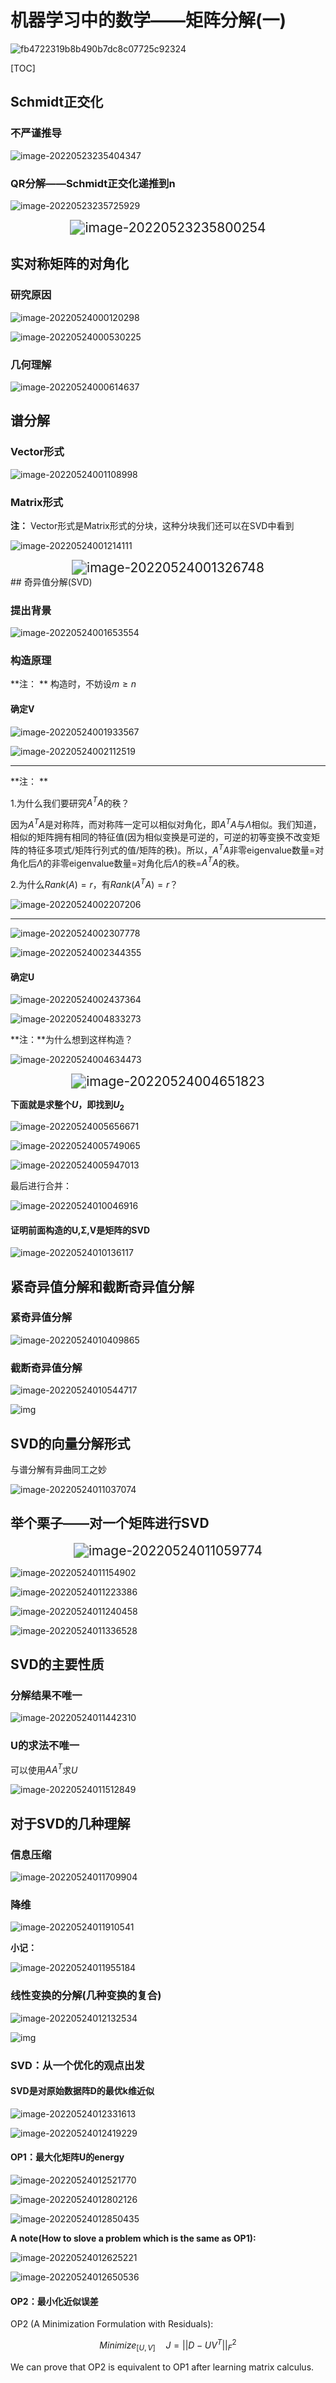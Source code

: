 # 机器学习中的数学——矩阵分解(一)

![fb4722319b8b490b7dc8c07725c92324](C:\Users\Administrator\Desktop\fb4722319b8b490b7dc8c07725c92324.jpeg)

[TOC]



## Schmidt正交化

### 不严谨推导

![image-20220523235404347](C:\Users\Administrator\AppData\Roaming\Typora\typora-user-images\image-20220523235404347.png)

### QR分解——Schmidt正交化递推到n

![image-20220523235725929](C:\Users\Administrator\AppData\Roaming\Typora\typora-user-images\image-20220523235725929.png)

<center>
<img src="C:\Users\Administrator\AppData\Roaming\Typora\typora-user-images\image-20220523235800254.png" alt="image-20220523235800254" style="zoom:150%;" />
</center>


## 实对称矩阵的对角化

### 研究原因

![image-20220524000120298](C:\Users\Administrator\AppData\Roaming\Typora\typora-user-images\image-20220524000120298.png)

![image-20220524000530225](C:\Users\Administrator\AppData\Roaming\Typora\typora-user-images\image-20220524000530225.png)

### 几何理解

![image-20220524000614637](C:\Users\Administrator\AppData\Roaming\Typora\typora-user-images\image-20220524000614637.png)

## 谱分解

### Vector形式

![image-20220524001108998](C:\Users\Administrator\AppData\Roaming\Typora\typora-user-images\image-20220524001108998.png)

### Matrix形式

**注：**   Vector形式是Matrix形式的分块，这种分块我们还可以在SVD中看到

![image-20220524001214111](C:\Users\Administrator\AppData\Roaming\Typora\typora-user-images\image-20220524001214111.png)

<center>
<img src="C:\Users\Administrator\AppData\Roaming\Typora\typora-user-images\image-20220524001326748.png" alt="image-20220524001326748" style="zoom:150%;" />
</center>
## 奇异值分解(SVD)

### 提出背景

![image-20220524001653554](C:\Users\Administrator\AppData\Roaming\Typora\typora-user-images\image-20220524001653554.png)

### 构造原理

**注： **  构造时，不妨设$m \geq n$

#### 确定V

![image-20220524001933567](C:\Users\Administrator\AppData\Roaming\Typora\typora-user-images\image-20220524001933567.png)

![image-20220524002112519](C:\Users\Administrator\AppData\Roaming\Typora\typora-user-images\image-20220524002112519.png)

____

**注： **  

1.为什么我们要研究$A^TA$的秩？

因为$A^TA$是对称阵，而对称阵一定可以相似对角化，即$A^TA$与$\Lambda$相似。我们知道，相似的矩阵拥有相同的特征值(因为相似变换是可逆的，可逆的初等变换不改变矩阵的特征多项式/矩阵行列式的值/矩阵的秩)。所以，$A^TA$非零eigenvalue数量=对角化后$\Lambda$的非零eigenvalue数量=对角化后$\Lambda$的秩=$A^TA$的秩。

2.为什么$Rank(A)=r$，有$Rank(A^TA)=r$？

![image-20220524002207206](C:\Users\Administrator\AppData\Roaming\Typora\typora-user-images\image-20220524002207206.png)

____

![image-20220524002307778](C:\Users\Administrator\AppData\Roaming\Typora\typora-user-images\image-20220524002307778.png)

![image-20220524002344355](C:\Users\Administrator\AppData\Roaming\Typora\typora-user-images\image-20220524002344355.png)

#### 确定U

![image-20220524002437364](C:\Users\Administrator\AppData\Roaming\Typora\typora-user-images\image-20220524002437364.png)

![image-20220524004833273](C:\Users\Administrator\AppData\Roaming\Typora\typora-user-images\image-20220524004833273.png)

**注：**为什么想到这样构造？

![image-20220524004634473](C:\Users\Administrator\AppData\Roaming\Typora\typora-user-images\image-20220524004634473.png)

<center>
<img src="C:\Users\Administrator\AppData\Roaming\Typora\typora-user-images\image-20220524004651823.png" alt="image-20220524004651823" style="zoom:150%;" />
</center>

**下面就是求整个$U$，即找到$U_2$**

![image-20220524005656671](C:\Users\Administrator\AppData\Roaming\Typora\typora-user-images\image-20220524005656671.png)

![image-20220524005749065](C:\Users\Administrator\AppData\Roaming\Typora\typora-user-images\image-20220524005749065.png)

![image-20220524005947013](C:\Users\Administrator\AppData\Roaming\Typora\typora-user-images\image-20220524005947013.png)

最后进行合并：

![image-20220524010046916](C:\Users\Administrator\AppData\Roaming\Typora\typora-user-images\image-20220524010046916.png)

#### 证明前面构造的U,Σ,V是矩阵的SVD

![image-20220524010136117](C:\Users\Administrator\AppData\Roaming\Typora\typora-user-images\image-20220524010136117.png)

## 紧奇异值分解和截断奇异值分解

### 紧奇异值分解

![image-20220524010409865](C:\Users\Administrator\AppData\Roaming\Typora\typora-user-images\image-20220524010409865.png)

### 截断奇异值分解

![image-20220524010544717](C:\Users\Administrator\AppData\Roaming\Typora\typora-user-images\image-20220524010544717.png)

![img](https://img-blog.csdnimg.cn/e05f57f0a0c84dd795160e240aa18ada.png?x-oss-process=image/watermark,type_ZHJvaWRzYW5zZmFsbGJhY2s,shadow_50,text_Q1NETiBAZGlzYW5kYQ==,size_20,color_FFFFFF,t_70,g_se,x_16)

## SVD的向量分解形式

与谱分解有异曲同工之妙

![image-20220524011037074](C:\Users\Administrator\AppData\Roaming\Typora\typora-user-images\image-20220524011037074.png)

## 举个栗子——对一个矩阵进行SVD

<center>
<img src="C:\Users\Administrator\AppData\Roaming\Typora\typora-user-images\image-20220524011059774.png" alt="image-20220524011059774" style="zoom:150%;" />
</center>

![image-20220524011154902](C:\Users\Administrator\AppData\Roaming\Typora\typora-user-images\image-20220524011154902.png)

![image-20220524011223386](C:\Users\Administrator\AppData\Roaming\Typora\typora-user-images\image-20220524011223386.png)

![image-20220524011240458](C:\Users\Administrator\AppData\Roaming\Typora\typora-user-images\image-20220524011240458.png)

![image-20220524011336528](C:\Users\Administrator\AppData\Roaming\Typora\typora-user-images\image-20220524011336528.png)

## SVD的主要性质

### 分解结果不唯一

![image-20220524011442310](C:\Users\Administrator\AppData\Roaming\Typora\typora-user-images\image-20220524011442310.png)

### U的求法不唯一

可以使用$AA^T$求$U$

![image-20220524011512849](C:\Users\Administrator\AppData\Roaming\Typora\typora-user-images\image-20220524011512849.png)

## 对于SVD的几种理解

### 信息压缩

![image-20220524011709904](C:\Users\Administrator\AppData\Roaming\Typora\typora-user-images\image-20220524011709904.png)

### 降维

![image-20220524011910541](C:\Users\Administrator\AppData\Roaming\Typora\typora-user-images\image-20220524011910541.png)

**小记：**

![image-20220524011955184](C:\Users\Administrator\AppData\Roaming\Typora\typora-user-images\image-20220524011955184.png)

### 线性变换的分解(几种变换的复合)

![image-20220524012132534](C:\Users\Administrator\AppData\Roaming\Typora\typora-user-images\image-20220524012132534.png)

![img](https://img-blog.csdnimg.cn/ac11270f171648738b2270fe62587a6e.png)

### SVD：从一个优化的观点出发

#### SVD是对原始数据阵D的最优k维近似

![image-20220524012331613](C:\Users\Administrator\AppData\Roaming\Typora\typora-user-images\image-20220524012331613.png)

![image-20220524012419229](C:\Users\Administrator\AppData\Roaming\Typora\typora-user-images\image-20220524012419229.png)

#### OP1：最大化矩阵U的energy

![image-20220524012521770](C:\Users\Administrator\AppData\Roaming\Typora\typora-user-images\image-20220524012521770.png)

![image-20220524012802126](C:\Users\Administrator\AppData\Roaming\Typora\typora-user-images\image-20220524012802126.png)

![image-20220524012850435](C:\Users\Administrator\AppData\Roaming\Typora\typora-user-images\image-20220524012850435.png)

**A note(How to slove a problem which is the same as OP1):**

![image-20220524012625221](C:\Users\Administrator\AppData\Roaming\Typora\typora-user-images\image-20220524012625221.png)

![image-20220524012650536](C:\Users\Administrator\AppData\Roaming\Typora\typora-user-images\image-20220524012650536.png)

#### OP2：最小化近似误差

OP2 (A Minimization Formulation with Residuals):

$$ Minimize_{[U,V]} \quad J =||D-UV^T||_F^2 $$

We can prove that OP2 is equivalent to OP1 after learning matrix calculus.

